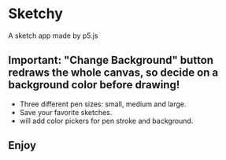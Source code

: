 # Sketchy
A sketch app made by p5.js

## Important: "Change Background" button redraws the whole canvas, so decide on a background color before drawing!

- Three different pen sizes: small, medium and large.
- Save your favorite sketches.
- will add color pickers for pen stroke and background.

## Enjoy
